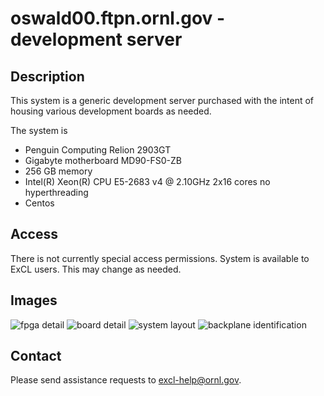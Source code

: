 # oswald00.ftpn.ornl.gov - development server

## Description

This system is a generic development server purchased with the intent of
housing various development boards as needed.

The system is
*  Penguin Computing Relion 2903GT
*  Gigabyte motherboard MD90-FS0-ZB
*  256 GB memory
*  Intel(R) Xeon(R) CPU E5-2683 v4 @ 2.10GHz  2x16 cores no hyperthreading
* Centos

## Access

There is not currently special access permissions.   System is available
to ExCL users.  This may change as needed.

## Images

![fpga detail](https://github.com/RelativePrime/excl-user-docs/raw/master/hosts/images/20190607_153254.jpg "fpga detail")
![board detail](https://github.com/RelativePrime/excl-user-docs/raw/master/hosts/images/20190607_153304.jpg "board detail")
![system layout ](https://github.com/RelativePrime/excl-user-docs/raw/master/hosts/images/20190607_153632.jpg "system layout")
![backplane identification](https://github.com/RelativePrime/excl-user-docs/raw/master/hosts/images/20190607_153642.jpg "backplane identification")


## Contact
Please send assistance requests to excl-help@ornl.gov.
